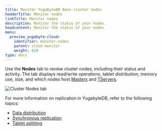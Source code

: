 ```yaml
---
title: Monitor YugabyteDB Aeon cluster nodes
headerTitle: Monitor nodes
linkTitle: Monitor nodes
description: Monitor the status of your nodes.
headcontent: Monitor the status of your nodes
menu:
  preview_yugabyte-cloud:
    identifier: monitor-nodes
    parent: cloud-monitor
    weight: 620
type: docs
---
```


Use the **Nodes** tab to review cluster nodes, including their status and activity. The tab displays read/write operations, tablet distribution, memory use, size, and which nodes host [Masters](../../../architecture/key-concepts/#master-server) and [TServers](../../../architecture/key-concepts/#tserver).

![Cluster Nodes tab](/images/yb-cloud/monitor-nodes.png)

For more information on replication in YugabyteDB, refer to the following topics:

- [Data distribution](../../../explore/linear-scalability/data-distribution/)
- [Synchronous replication](../../../architecture/docdb-replication/replication/)
- [Tablet splitting](../../../architecture/docdb-sharding/tablet-splitting/)

